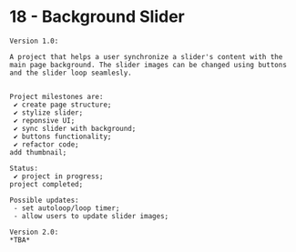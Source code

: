 # 18 - Background Slider

    Version 1.0:

    A project that helps a user synchronize a slider's content with the main page background. The slider images can be changed using buttons and the slider loop seamlesly.


    Project milestones are:
     ✔ create page structure;
     ✔ stylize slider;
     ✔ reponsive UI;
     ✔ sync slider with background;
     ✔ buttons functionality;
     ✔ refactor code;
    add thumbnail;

    Status:
     ✔ project in progress;
    project completed;

    Possible updates:
     - set autoloop/loop timer;
     - allow users to update slider images;

    Version 2.0:
    *TBA*
